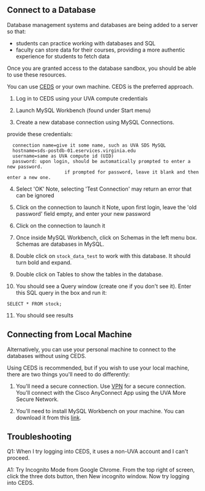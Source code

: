 ## Connect to a Database

Database management systems and databases are being added to a server so that:

- students can practice working with databases and SQL
- faculty can store data for their courses, providing a more authentic experience for students to fetch data

Once you are granted access to the database sandbox, you should be able to use these resources.

You can use [CEDS](https://rdweb.wvd.microsoft.com/arm/webclient/index.html) or your own machine. CEDS is the preferred approach.

1) Log in to CEDS using your UVA compute credentials

2) Launch MySQL Workbench (found under Start menu)

3) Create a new database connection using MySQL Connections.

provide these credentials:

```
  connection name=give it some name, such as UVA SDS MySQL
  hostname=sds-postdb-01.eservices.virginia.edu
  username=same as UVA compute id (UID)
  password: upon login, should be automatically prompted to enter a new password.
                     if prompted for password, leave it blank and then enter a new one.
```

4) Select 'OK'
   Note, selecting 'Test Connection' may return an error that can be ignored

5) Click on the connection to launch it
   Note, upon first login, leave the 'old password' field empty, and enter your new password

6) Click on the connection to launch it

7) Once inside MySQL Workbench, click on Schemas in the left menu box. Schemas are databases in MySQL.

8) Double click on `stock_data_test` to work with this database. It should turn bold and expand.

9) Double click on Tables to show the tables in the database.

10) You should see a Query window (create one if you don't see it). Enter this SQL query in the box and run it:

`
SELECT * FROM stock;
`

11) You should see results

## Connecting from Local Machine

Alternatively, you can use your personal machine to connect to the databases without using CEDS.

Using CEDS is recommended, but if you wish to use your local machine, there are two things you'll need to do differently:

1) You'll need a secure connection. Use [VPN](https://virginia.service-now.com/its?id=itsweb_kb_article&sys_id=f24e5cdfdb3acb804f32fb671d9619d0) for a secure connection. You'll connect with the Cisco AnyConnect App using the UVA More Secure Network.

2) You'll need to install MySQL Workbench on your machine. You can download it from this [link](https://dev.mysql.com/downloads/workbench/).

## Troubleshooting

Q1: When I try logging into CEDS, it uses a non-UVA account and I can't proceed.

A1:  Try Incognito Mode from Google Chrome.
        From the top right of screen, click the three dots button, then New incognito window. Now try logging into CEDS.
